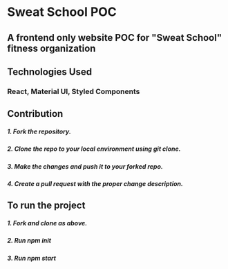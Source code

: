 # Sweat School POC

## A frontend only website POC for "Sweat School" fitness organization

## Technologies Used
### React, Material UI, Styled Components

## Contribution
##### 1. Fork the repository.
##### 2. Clone the repo to your local environment using git clone.
##### 3. Make the changes and push it to your forked repo.
##### 4. Create a pull request with the proper change description.

## To run the project
##### 1. Fork and clone as above.
##### 2. Run npm init
##### 3. Run npm start